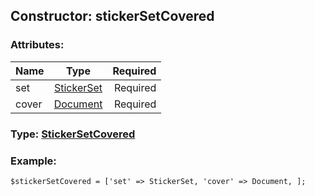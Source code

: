 ## Constructor: stickerSetCovered  

### Attributes:

| Name     |    Type       | Required |
|----------|:-------------:|---------:|
|set|[StickerSet](../types/StickerSet.md) | Required|
|cover|[Document](../types/Document.md) | Required|


### Type: [StickerSetCovered](../types/StickerSetCovered.md)

### Example:


```
$stickerSetCovered = ['set' => StickerSet, 'cover' => Document, ];
```